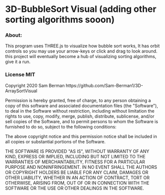 <h1>3D-BubbleSort Visual (adding other sorting algorithms sooon)</h1>
<h3> About: </h3>
<p> 
This program uses THREE.js to visualize how bubble sort works, It has orbit controls so you may use your arrow-keys or click and drag to look around. 
  this project will eventually become a hub of visualizing sorting algorithms, give it a run. 

</p>
<h3> License MIT </h3>
<p>Copyright 2020 Sam Berman https://github.com/Sam-Berman1/3D-ArraySortVisual

Permission is hereby granted, free of charge, to any person obtaining a copy of this software and associated documentation files (the "Software"), to deal in the Software without restriction, including without limitation the rights to use, copy, modify, merge, publish, distribute, sublicense, and/or sell copies of the Software, and to permit persons to whom the Software is furnished to do so, subject to the following conditions:

The above copyright notice and this permission notice shall be included in all copies or substantial portions of the Software.

THE SOFTWARE IS PROVIDED "AS IS", WITHOUT WARRANTY OF ANY KIND, EXPRESS OR IMPLIED, INCLUDING BUT NOT LIMITED TO THE WARRANTIES OF MERCHANTABILITY, FITNESS FOR A PARTICULAR PURPOSE AND NONINFRINGEMENT. IN NO EVENT SHALL THE AUTHORS OR COPYRIGHT HOLDERS BE LIABLE FOR ANY CLAIM, DAMAGES OR OTHER LIABILITY, WHETHER IN AN ACTION OF CONTRACT, TORT OR OTHERWISE, ARISING FROM, OUT OF OR IN CONNECTION WITH THE SOFTWARE OR THE USE OR OTHER DEALINGS IN THE SOFTWARE.</p>

